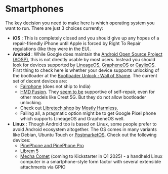 # Smartphones

The key decision you need to make here is which operating system you want to run. There are just 3 choices currently:

* **iOS** : This is completely closed and you should give up any hopes of a repair-friendly iPhone until Apple is forced by Right To Repair regulations (like they were in the EU).
* **Android** : While Google does maintain the [Android Open Source Project (AOSP)](https://source.android.com/), this is not directly usable by most users. Instead you should look for devices supported by [LineageOS](https://wiki.lineageos.org/devices/), [GrapheneOS](https://grapheneos.org/faq#supported-devices) or [CaylixOS](https://calyxos.org/). First thing to check here is whether your device supports unlocking of the bootloader at the [Bootloader Unlock : Wall of Shame](https://github.com/melontini/bootloader-unlock-wall-of-shame). The current set of decent devices are:
  * [Fairphone](https://shop.fairphone.com/fairphone-5) (does not ship to India)
  * [HMD Fusion](https://www.hmd.com/en_in/hmd-fusion?sku=101SQ503H034-gaming-flashyindigoblue). They [seem to be](https://www.hmd.com/en_in/self-repair) supportive of self-repair, even for other models like Crest 5G. But they do not allow bootloader unlocking.
  * Check out [Libretech.shop](https://libretech.shop/) by [Mostly Harmless](https://mostlyharmless.io/).&#x20;
  * Failing all, a pragmatic option might be to get Google Pixel phone which supports LineageOS and GrapheneOS well.
* **Linux** : Though Android too is based on Linux, some people prefer to avoid Android ecosystem altogether. The OS comes in many variants like Debian, Ubuntu Touch or [PostmarketOS](https://wiki.postmarketos.org/wiki/Devices). Check out the following devices:
  * [PinePhone and PinePhone Pro](https://pine64.org/devices/pinephone/)
  * [Librem 5](https://puri.sm/products/librem-5/)
  * [Mecha Comet](https://mecha.so/comet) (coming to Kickstarter in Q1 2025) - a handheld Linux computer in a smartphone-style form factor with several extensible attachments via GPIO
